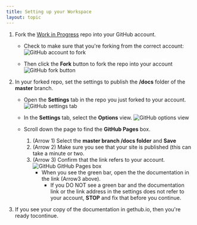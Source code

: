 ```yaml
---
title: Setting up your Workspace 
layout: topic
---
```


1. Fork the [Work in Progress](https://github.com/rbwatson/GoBabyGo) repo into your GitHub account.

	* Check to make sure that you're forking from the correct account: ![GitHub account to fork]({{site.baseurl}}/assets/images/contribute_rbwatson.png)

	* Then click the **Fork** button to fork the repo into your account ![GitHub fork button]({{site.baseurl}}/assets/images/contribute_fork.png)

1. In your forked repo, set the settings to publish the **/docs** folder of the **master** branch.

	* Open the **Settings** tab in the repo you just forked to your account. ![GitHub settings tab]({{site.baseurl}}/assets/images/contribute_settings.png)

	* In the **Settings** tab, select the **Options** view. ![GitHub options view]({{site.baseurl}}/assets/images/contribute_options.png)
	* Scroll down the page to find the **GitHub Pages** box.
		1. (Arrow 1) Select the **master branch /docs folder** and **Save**
		2. (Arrow 2) Make sure you see that your site is published (this can take a minute or two.
		3. (Arrow 3) Confirm that the link refers to your account.
			![GitHub GitHub Pages box]({{site.baseurl}}/assets/images/contribute_pages.png)
			* When you see the green bar, open the the documentation in the link (Arrow3 above).
    			* If you DO NOT see a green bar and the documentation link or the link address in the settings does not refer to your account, **STOP**  and fix that before you continue.

1. If you see your copy of the documentation in gethub.io, then you're ready tocontinue.
